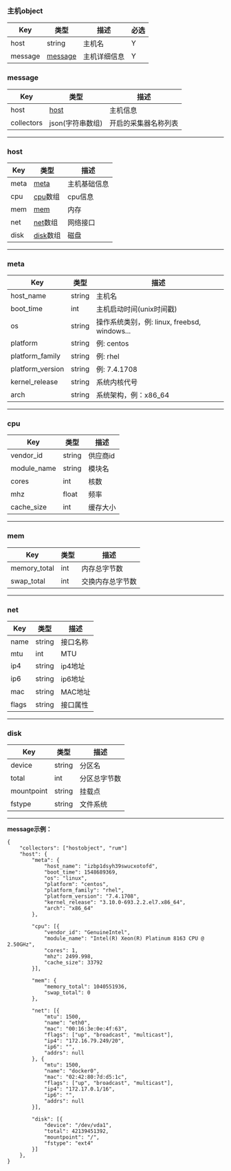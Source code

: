### 主机object

| Key | 类型 | 描述 | 必选 |
| --- | ---- | ---- | ---- |
| host | string | 主机名 | Y |
| message | [message](#message) | 主机详细信息 | Y |

### message

| Key | 类型 | 描述 |
| --- | ---- | ---- |
| host | [host](#host) | 主机信息 |
| collectors | json(字符串数组) | 开启的采集器名称列表 |

---

### host  
| Key | 类型 | 描述 |
| --- | ---- | ---- |
| meta | [meta](#meta) | 主机基础信息 |
| cpu | [cpu](#cpu)数组 | cpu信息 |
| mem | [mem](#mem) | 内存 |
| net | [net](#net)数组 | 网络接口 |
| disk | [disk](#disk)数组 | 磁盘 |

---

### meta
| Key | 类型 | 描述 |
| --- | ---- | ---- |
| host_name | string | 主机名 |
| boot_time | int | 主机启动时间(unix时间戳) |
| os | string | 操作系统类别，例: linux, freebsd, windows... |
| platform | string | 例: centos |
| platform_family | string | 例: rhel |
| platform_version | string | 例: 7.4.1708 |
| kernel_release | string | 系统内核代号 |
| arch | string | 系统架构，例：x86_64 |

---

### cpu
| Key | 类型 | 描述 |
| --- | ---- | ---- |
| vendor_id | string | 供应商id |
| module_name | string | 模块名 |
| cores | int | 核数 |
| mhz | float | 频率 |
| cache_size | int | 缓存大小 |

---

### mem
| Key | 类型 | 描述 |
| --- | ---- | ---- |
| memory_total | int | 内存总字节数 |
| swap_total | int | 交换内存总字节数 |

---

### net
| Key | 类型 | 描述 |
| --- | ---- | ---- |
| name | string | 接口名称 |
| mtu | int | MTU |
| ip4 | string | ip4地址 |
| ip6 | string | ip6地址 |
| mac | string | MAC地址 |
| flags | string | 接口属性 |

---

### disk
| Key | 类型 | 描述 |
| --- | ---- | ---- |
| device | string | 分区名 |
| total | int | 分区总字节数 |
| mountpoint | string | 挂载点 |
| fstype | string | 文件系统 |

---

**message示例：**  

    {
        "collectors": ["hostobject", "rum"]
        "host": {
            "meta": {
                "host_name": "izbp1dsyh39swucxotofd",
                "boot_time": 1548689369,
                "os": "linux",
                "platform": "centos",
                "platform_family": "rhel",
                "platform_version": "7.4.1708",
                "kernel_release": "3.10.0-693.2.2.el7.x86_64",
                "arch": "x86_64"
            },

            "cpu": [{
                "vendor_id": "GenuineIntel",
                "module_name": "Intel(R) Xeon(R) Platinum 8163 CPU @ 2.50GHz",
                "cores": 1,
                "mhz": 2499.998,
                "cache_size": 33792
            }],

            "mem": {
                "memory_total": 1040551936,
                "swap_total": 0
            },

            "net": [{
                "mtu": 1500,
                "name": "eth0",
                "mac": "00:16:3e:0e:4f:63",
                "flags": ["up", "broadcast", "multicast"],
                "ip4": "172.16.79.249/20",
                "ip6": "",
                "addrs": null
            }, {
                "mtu": 1500,
                "name": "docker0",
                "mac": "02:42:80:7d:d5:1c",
                "flags": ["up", "broadcast", "multicast"],
                "ip4": "172.17.0.1/16",
                "ip6": "",
                "addrs": null
            }],

            "disk": [{
                "device": "/dev/vda1",
                "total": 42139451392,
                "mountpoint": "/",
                "fstype": "ext4"
            }]
        },
    }
